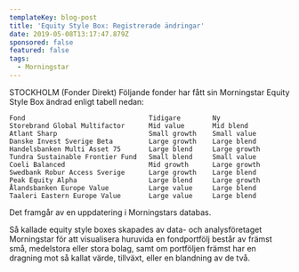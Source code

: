 ```yaml
---
templateKey: blog-post
title: 'Equity Style Box: Registrerade ändringar'
date: 2019-05-08T13:17:47.879Z
sponsored: false
featured: false
tags:
  - Morningstar
---
```

STOCKHOLM (Fonder Direkt) Följande fonder har fått sin Morningstar Equity Style Box ändrad enligt tabell nedan:

```
Fond                               Tidigare        Ny          
Storebrand Global Multifactor      Mid value       Mid blend   
Atlant Sharp                       Small growth    Small value 
Danske Invest Sverige Beta         Large growth    Large blend 
Handelsbanken Multi Asset 75       Large blend     Large growth
Tundra Sustainable Frontier Fund   Small blend     Small value 
Coeli Balanced                     Mid growth      Large growth
Swedbank Robur Access Sverige      Large growth    Large blend 
Peak Equity Alpha                  Large blend     Large growth
Ålandsbanken Europe Value          Large value     Large blend 
Taaleri Eastern Europe Value       Large value     Large blend 
```
Det framgår av en uppdatering i Morningstars databas.



Så kallade equity style boxes skapades av data- och analysföretaget Morningstar för att visualisera huruvida en fondportfölj består av främst små, medelstora eller stora bolag, samt om portföljen främst har en dragning mot så kallat värde, tillväxt, eller en blandning av de två.
